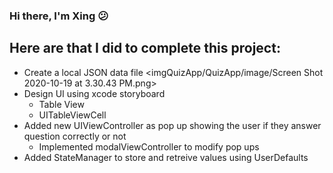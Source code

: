 ### Hi there, I'm Xing  😕

## Here are that I did to complete this project:
- Create a local JSON data file
<imgQuizApp/QuizApp/image/Screen Shot 2020-10-19 at 3.30.43 PM.png>
- Design UI using xcode storyboard
    - Table View
    - UITableViewCell
- Added new UIViewController as pop up showing the user if they answer question correctly or not
    - Implemented modalViewController to modify pop ups
- Added StateManager to store and retreive values using UserDefaults

